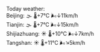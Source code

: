 Today weather:  
Beijing: 🌫  🌡️+7°C 🌬️↓11km/h  
Tianjin: 🌫  🌡️+7°C 🌬️↓15km/h  
Shijiazhuang: ☀️   🌡️+10°C 🌬️↓7km/h  
Tangshan: ☀️   🌡️+11°C 🌬️↘5km/h  
